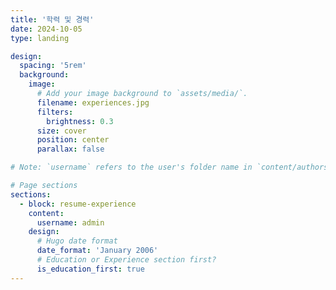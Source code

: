 ```yaml
---
title: '학력 및 경력'
date: 2024-10-05
type: landing

design:
  spacing: '5rem'
  background:
    image:
      # Add your image background to `assets/media/`.
      filename: experiences.jpg
      filters:
        brightness: 0.3
      size: cover
      position: center
      parallax: false

# Note: `username` refers to the user's folder name in `content/authors/`

# Page sections
sections:
  - block: resume-experience
    content:
      username: admin
    design:
      # Hugo date format
      date_format: 'January 2006'
      # Education or Experience section first?
      is_education_first: true
---
```

